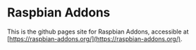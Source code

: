 # Raspbian Addons

This is the github pages site for Raspbian Addons, accessible at [https://raspbian-addons.org/](https://raspbian-addons.org/).
